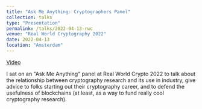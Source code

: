 ```yaml
---
title: "Ask Me Anything: Cryptographers Panel"
collection: talks
type: "Presentation"
permalink: /talks/2022-04-13-rwc
venue: "Real World Cryptography 2022"
date: 2022-04-13
location: "Amsterdam"
---
```


[Video](https://youtu.be/bpS3-yTSxJI)

I sat on an "Ask Me Anything" panel at Real World Crypto 2022 to talk about the relationship between cryptography research and its use in industry, give advice to folks starting out their cryptography career, and to defend the usefulness of blockchains (at least, as a way to fund really cool cryptography research).